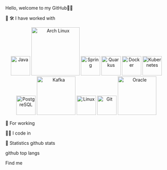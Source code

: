 Hello, welcome to my GitHub👋🎉
							   

🌱 🛠️ I have worked with


<p align="center">
  <img src="https://cdn.jsdelivr.net/gh/devicons/devicon/icons/java/java-original.svg" width="60" alt="Java" />
  <img src="https://archlinux.org/static/logos/archlinux-logo-dark-scalable.svg" width="150" alt="Arch Linux" />
  <img src="https://cdn.jsdelivr.net/gh/devicons/devicon/icons/spring/spring-original.svg" width="60" alt="Spring" />
  <img src="https://cdn.jsdelivr.net/gh/devicons/devicon/icons/quarkus/quarkus-original.svg" width="60" alt="Quarkus" />
  <img src="https://cdn.jsdelivr.net/gh/devicons/devicon/icons/docker/docker-original.svg" width="60" alt="Docker" />
  <img src="https://cdn.jsdelivr.net/gh/devicons/devicon/icons/kubernetes/kubernetes-plain.svg" width="60" alt="Kubernetes" />
  <img src="https://cdn.jsdelivr.net/gh/devicons/devicon/icons/postgresql/postgresql-original.svg" width="60" alt="PostgreSQL" />
  <img src="https://camo.githubusercontent.com/5ef4f0f2e2396d358efe71fc497c5e54f8e70606c272d217c99adb5f9afa8f54/68747470733a2f2f7777772e766563746f726c6f676f2e7a6f6e652f6c6f676f732f6170616368655f6b61666b612f6170616368655f6b61666b612d617232312e737667" width="120" alt="Kafka" />
  <img src="https://upload.wikimedia.org/wikipedia/commons/a/af/Tux.png" width="60" alt="Linux" />
  <img src="https://cdn.jsdelivr.net/gh/devicons/devicon/icons/git/git-original.svg" width="60" alt="Git" />
  <img src="https://upload.wikimedia.org/wikipedia/commons/5/50/Oracle_logo.svg" width="120" alt="Oracle" />
</p>


📅 For working


👷‍♂️ I code in
 

🎯 Statistics
github stats

github top langs

Find me
   